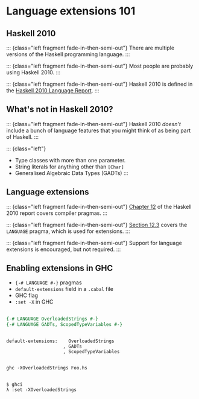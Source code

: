 # Language extensions 101

## Haskell 2010

::: {class="left fragment fade-in-then-semi-out"}
There are multiple versions of the Haskell programming language.
:::

::: {class="left fragment fade-in-then-semi-out"}
Most people are probably using Haskell 2010.
:::

::: {class="left fragment fade-in-then-semi-out"}
Haskell 2010 is defined in the [Haskell 2010 Language Report](https://www.haskell.org/onlinereport/haskell2010/haskell.html).
:::

## What's not in Haskell 2010?

::: {class="left fragment fade-in-then-semi-out"}
Haskell 2010 _doesn't_ include a bunch of language features that you might think of as being part of Haskell.
:::

::: {class="left"}
- Type classes with more than one parameter.
- String literals for anything other than `[Char]`
- Generalised Algebraic Data Types (GADTs)
:::

## Language extensions

::: {class="left fragment fade-in-then-semi-out"}
[Chapter 12](https://www.haskell.org/onlinereport/haskell2010/haskellch12.html#x19-18800012) of the Haskell 2010 report covers compiler pragmas.
:::

::: {class="left fragment fade-in-then-semi-out"}
[Section 12.3](https://www.haskell.org/onlinereport/haskell2010/haskellch12.html#x19-19100012.3) covers the `LANGUAGE` pragma, which is used for extensions.
:::

::: {class="left fragment fade-in-then-semi-out"}
Support for language extensions is encouraged, but not required.
:::

## Enabling extensions in GHC

- `{-# LANGUAGE #-}` pragmas
- `default-extensions` field in a `.cabal` file
- GHC flag
- `:set -X` in GHC

##

```haskell
{-# LANGUAGE OverloadedStrings #-}
{-# LANGUAGE GADTs, ScopedTypeVariables #-}
```

##

```
default-extensions:    OverloadedStrings
                     , GADTs
                     , ScopedTypeVariables
```

##

```
ghc -XOverloadedStrings Foo.hs
```

##

```
$ ghci
λ :set -XOverloadedStrings
```
